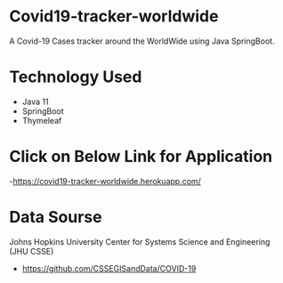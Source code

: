 # Covid19-tracker-worldwide
A Covid-19 Cases tracker around the WorldWide using Java SpringBoot.

# Technology Used
- Java 11
- SpringBoot
- Thymeleaf

# Click on Below Link for Application
-https://covid19-tracker-worldwide.herokuapp.com/

# Data Sourse
Johns Hopkins University Center for Systems Science and Engineering (JHU CSSE)
- https://github.com/CSSEGISandData/COVID-19

